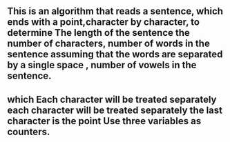 ## This is an algorithm that reads a sentence, which ends with a point,character by character,  to determine The length of the sentence the number of characters, number of words in the sentence assuming that the words are separated by a single space , number of vowels in the sentence.
## which Each character will be treated separately each character will be treated separately the last character is the point Use three variables as counters.






